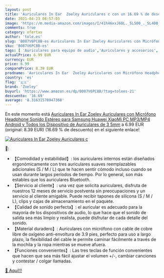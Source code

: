 ```yaml
---
layout: post
title: 'Auriculares In Ear  Zoeley Auriculares c con un 16.69 % de descuento'
date: 2021-04-23 08:57:03
image: 'https://m.media-amazon.com/images/I/41h46xxJ60L._SL500_._SL400_.jpg'
comments: true
category: ofertas
author: 'tole.es'
slug: 'B087V6PC8B-es Auriculares In Ear Zoeley Auriculares con Micrófono...'
sku: 'B087V6PC8B-es'
tags: [ 'Auriculares para equipo de audio','Auriculares y accesorios','Electrónica','android','zoeley', ]
actualPrice: 6.99 EUR
currency: EUR
price: 6.99
comparePrice: 8.39 EUR
prodname: 'Auriculares In Ear  Zoeley Auriculares con Micrófono Headphone Sonido Estéreo para Samsung  Huawei  XiaoMi  PC  MP3/MP4 Android y Todos los Dispositivo de Auriculares de 3 5mm'
country: 'es'
flag: '🇪🇸'
brand: 'Zoeley'
buyurl: 'https://www.amazon.es/dp/B087V6PC8B/?tag=tolees-21'
descuento: '16.69'
average: '8.31631578947368'
---
```


En este momento está [Auriculares In Ear  Zoeley Auriculares con Micrófono Headphone Sonido Estéreo para Samsung  Huawei  XiaoMi  PC  MP3/MP4 Android y Todos los Dispositivo de Auriculares de 3 5mm](https://www.amazon.es/dp/B087V6PC8B/?tag=tolees-21) a 6.99 EUR (original: 8.39 EUR) (16.69 %  de descuento) en el siguiente enlace!

[![Auriculares In Ear  Zoeley Auriculares c](https://m.media-amazon.com/images/I/41h46xxJ60L._SL500_._SL400_.jpg)](https://www.amazon.es/dp/B087V6PC8B/?tag=tolees-21)

🔎:

- 【Comodidad y estabilidad】: los auriculares internos están diseñados ergonómicamente con tres auriculares suaves reemplazables adicionales (S / M / L) que te hacen sentir cómodo incluso cuando se usan durante largos períodos de tiempo. Por lo general, son más estables que los auriculares Bluetooth.
- 【Servicio al cliente】: una vez que solicita auriculares, disfruta de nuestros 12 meses de servicio postventa sin preocupaciones y un servicio al cliente amigable. Puede recibir tapones de silicona (S / M / L), clips y cajas de almacenamiento en el paquete.
- 【Calidad de sonido perfecta】: el auricular es adecuado para la mayoría de los dispositivos de audio, lo que hace que el sonido de salida sea más limpio y realista, puede disfrutar de cada detalle del sonido.
- 【Material duradero】: Auriculares con micrófono con cable de cobre libre de oxígeno anti-envoltura de 3.9 pies, perfecto para uso a largo plazo, la flexibilidad del cable le permite caminar fácilmente a través de la mochila y la ropa mientras se mueve afuera.
- 【Funciones convenientes】: Las tres teclas de función convenientes que hacen que sea más fácil ajustar el volumen +/-, cambiar canciones y contestar / colgar llamadas.

[🛒 Aquí!!!](https://www.amazon.es/dp/B087V6PC8B/?tag=tolees-21)
